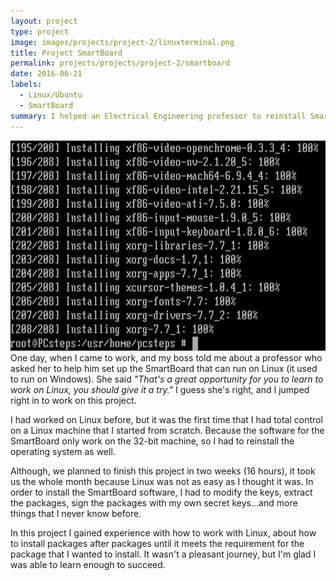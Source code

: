 ```yaml
---
layout: project
type: project
image: images/projects/project-2/linuxterminal.png
title: Project SmartBoard
permalink: projects/projects/project-2/smartboard
date: 2016-06-21
labels:
  - Linux/Ubuntu
  - SmartBoard
summary: I helped an Electrical Engineering professor to reinstall SmartBoard drivers and tool on a Linux PC.
---
```


<img class="ui medium right floated rounded image" src="/images/projects/project-2/linuxterminal.png">
One day, when I came to work, and my boss told me about a professor who asked her to help him set up the SmartBoard that can run on Linux (it used to run on Windows). She said <i>"That's a great opportunity for you to learn to work on Linux, you should give it a try."</i> I guess she's right, and I jumped right in to work on this project.

I had worked on Linux before, but it was the first time that I had total control on a Linux machine that I started from scratch. Because the software for the SmartBoard only work on the 32-bit machine, so I had to reinstall the operating system as well.

Although, we planned to finish this project in two weeks (16 hours), it took us the whole month because Linux was not as easy as I thought it was. In order to install the SmartBoard software, I had to modify the keys, extract the packages, sign the packages with my own secret keys...and more things that I never know before.

In this project I gained experience with how to work with Linux, about how to install packages after packages until it meets the requirement for the package that I wanted to install. It wasn't a pleasant journey, but I'm glad I was able to learn enough to succeed.
